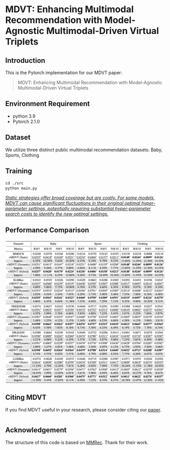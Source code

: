 # MDVT: Enhancing Multimodal Recommendation with Model-Agnostic Multimodal-Driven Virtual Triplets

## Introduction

This is the Pytorch implementation for our MDVT paper:

>MDVT: Enhancing Multimodal Recommendation with Model-Agnostic Multimodal-Driven Virtual Triplets

## Environment Requirement
- python 3.9
- Pytorch 2.1.0

## Dataset

We utilize three distinct public multimodal recommendation datasets: Baby, Sports, Clothing

## Training
  ```
  cd ./src
  python main.py
  ```
*<u>Static strategies offer broad coverage but are costly. For some models, MDVT can cause significant fluctuations in their original optimal hyper-parameter settings, potentially requiring substantial hyper-parameter search costs to identify the new optimal settings.</u>*

## Performance Comparison

<img src="images/Performance.png"/>

## Citing MDVT

If you find MDVT useful in your research, please consider citing our [paper]().

```

```


## Acknowledgement

The structure of this code is  based on [MMRec](https://github.com/enoche/MMRec). Thank for their work.